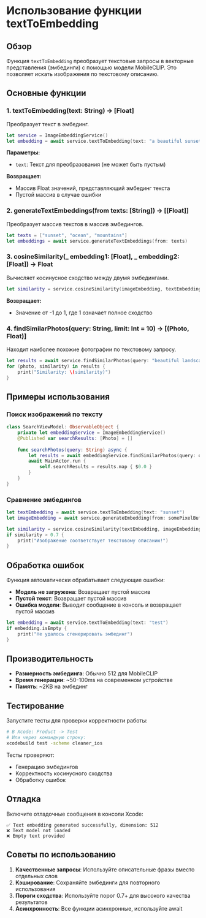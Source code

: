 # Использование функции textToEmbedding

## Обзор

Функция `textToEmbedding` преобразует текстовые запросы в векторные представления (эмбединги) с помощью модели MobileCLIP. Это позволяет искать изображения по текстовому описанию.

## Основные функции

### 1. textToEmbedding(text: String) -> [Float]

Преобразует текст в эмбединг.

```swift
let service = ImageEmbeddingService()
let embedding = await service.textToEmbedding(text: "a beautiful sunset over the ocean")
```

**Параметры:**
- `text`: Текст для преобразования (не может быть пустым)

**Возвращает:**
- Массив Float значений, представляющий эмбединг текста
- Пустой массив в случае ошибки

### 2. generateTextEmbeddings(from texts: [String]) -> [[Float]]

Преобразует массив текстов в массив эмбедингов.

```swift
let texts = ["sunset", "ocean", "mountains"]
let embeddings = await service.generateTextEmbeddings(from: texts)
```

### 3. cosineSimilarity(_ embedding1: [Float], _ embedding2: [Float]) -> Float

Вычисляет косинусное сходство между двумя эмбедингами.

```swift
let similarity = service.cosineSimilarity(imageEmbedding, textEmbedding)
```

**Возвращает:**
- Значение от -1 до 1, где 1 означает полное сходство

### 4. findSimilarPhotos(query: String, limit: Int = 10) -> [(Photo, Float)]

Находит наиболее похожие фотографии по текстовому запросу.

```swift
let results = await service.findSimilarPhotos(query: "beautiful landscape", limit: 5)
for (photo, similarity) in results {
    print("Similarity: \(similarity)")
}
```

## Примеры использования

### Поиск изображений по тексту

```swift
class SearchViewModel: ObservableObject {
    private let embeddingService = ImageEmbeddingService()
    @Published var searchResults: [Photo] = []
    
    func searchPhotos(query: String) async {
        let results = await embeddingService.findSimilarPhotos(query: query, limit: 20)
        await MainActor.run {
            self.searchResults = results.map { $0.0 }
        }
    }
}
```

### Сравнение эмбедингов

```swift
let textEmbedding = await service.textToEmbedding(text: "sunset")
let imageEmbedding = await service.generateEmbedding(from: somePixelBuffer)

let similarity = service.cosineSimilarity(textEmbedding, imageEmbedding)
if similarity > 0.7 {
    print("Изображение соответствует текстовому описанию!")
}
```

## Обработка ошибок

Функция автоматически обрабатывает следующие ошибки:

- **Модель не загружена**: Возвращает пустой массив
- **Пустой текст**: Возвращает пустой массив
- **Ошибка модели**: Выводит сообщение в консоль и возвращает пустой массив

```swift
let embedding = await service.textToEmbedding(text: "test")
if embedding.isEmpty {
    print("Не удалось сгенерировать эмбединг")
}
```

## Производительность

- **Размерность эмбединга**: Обычно 512 для MobileCLIP
- **Время генерации**: ~50-100ms на современном устройстве
- **Память**: ~2KB на эмбединг

## Тестирование

Запустите тесты для проверки корректности работы:

```bash
# В Xcode: Product -> Test
# Или через командную строку:
xcodebuild test -scheme cleaner_ios
```

Тесты проверяют:
- Генерацию эмбедингов
- Корректность косинусного сходства
- Обработку ошибок

## Отладка

Включите отладочные сообщения в консоли Xcode:

```
✅ Text embedding generated successfully, dimension: 512
❌ Text model not loaded
❌ Empty text provided
```

## Советы по использованию

1. **Качественные запросы**: Используйте описательные фразы вместо отдельных слов
2. **Кэширование**: Сохраняйте эмбединги для повторного использования
3. **Пороги сходства**: Используйте порог 0.7+ для высокого качества результатов
4. **Асинхронность**: Все функции асинхронные, используйте await
